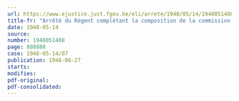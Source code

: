 ```yaml
---
url: https://www.ejustice.just.fgov.be/eli/arrete/1948/05/14/1948051408/justel
title-fr: "Arrêté du Régent complétant la composition de la commission interministérielle prévue à l'article 8, § 4 de la loi du 1er octobre 1947 relative à la réparation des dommages de guerre aux biens privés, commission créée par l'arrêté du 22 février 1948"
date: 1948-05-14
source:
number: 1948051408
page: 888888
case: 1948-05-14/07
publication: 1948-06-27
starts:
modifies:
pdf-original:
pdf-consolidated:
---
```



